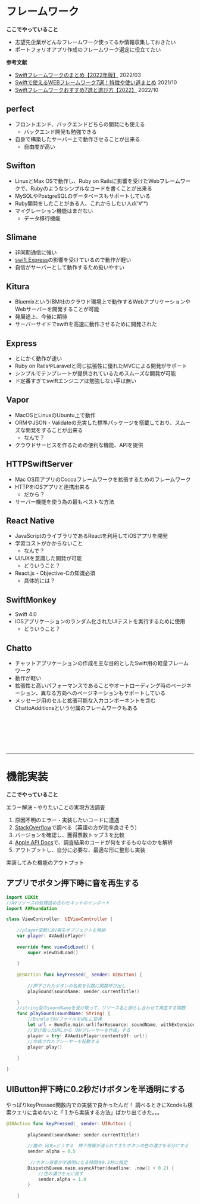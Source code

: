 # フレームワーク

**ここでやっていること**

- 志望先企業がどんなフレームワーク使ってるか情報収集しておきたい
- ポートフォリオアプリ作成のフレームワーク選定に役立てたい

**参考文献**
- [Swiftフレームワークのまとめ【2022年版】](https://freelance-start.com/articles/75) 2022/03
- [Swiftで使えるWEBフレームワーク7選！特徴や使い道まとめ](https://www.sejuku.net/blog/11112) 2021/10
- [Swiftフレームワークおすすめ7選と選び方【2022】](https://freelance.techcareer.jp/skills/47/articles/18991/) 2022/10

## perfect

- フロントエンド、バックエンドどちらの開発にも使える
  - バックエンド開発も勉強できる
- 自身で構築したサーバー上で動作させることが出来る
  - 自由度が高い

## Swifton

- LinuxとMax OSで動作し、Ruby on Railsに影響を受けたWebフレームワークで、Rubyのようなシンプルなコードを書くことが出来る
- MySQLやPostgreSQLのデータベースもサポートしている
- Ruby開発をしたことがある人、これからしたい人d('∀'*)
- マイグレーション機能はまだない
  - データ移行機能

## Slimane

- 非同期通信に強い
- [swift Express](https://grandbig.github.io/blog/2016/07/10/swift-express/)の影響を受けているので動作が軽い
- 自信がサーバーとして動作するため扱いやすい

## Kitura

- BluemixというIBM社のクラウド環境上で動作するWebアプリケーションやWebサーバーを開発することが可能
- 発展途上、今後に期待
- サーバーサイドでswiftを高速に動作させるために開発された
## Express

- とにかく動作が速い
- Ruby on RailsやLaravelと同じ拡張性に優れたMVCによる開発がサポート
- シンプルでテンプレートが提供されているためスムーズな開発が可能
- ド定番すぎてswiftエンジニアは勉強しない手は無い

## Vapor

- MacOSとLinuxのUbuntu上で動作
- ORMやJSON・Validateの充実した標準パッケージを搭載しており、スムーズな開発をすることが出来る
  - なんで？
- クラウドサービスを作るための便利な機能、APIを提供

## HTTPSwiftServer

- Mac OS用アプリのCocoaフレームワークを拡張するためのフレームワーク
- HTTPをiOSアプリと連携出来る
  - だから？
- サーバー機能を使う為の最もベストな方法

## React Native

- JavaScriptのライブラリであるReactを利用してiOSアプリを開発
- 学習コストがかからないこと
  - なんで？
- UI/UXを意識した開発が可能
  - どういうこと？
- React.js・Objective-Cの知識必須
  - 具体的には？

## SwiftMonkey

- Swift 4.0
- iOSアプリケーションのランダム化されたUIテストを実行するために使用
  - どういうこと？

## Chatto

- チャットアプリケーションの作成を主な目的としたSwift用の軽量フレームワーク
- 動作が軽い
- 拡張性と高いパフォーマンスであることやオートローディング時のページネーション、異なる方向へのページネーションもサポートしている
- メッセージ用のセルと拡張可能な入力コンポーネントを含むChattoAdditionsという付属のフレームワークもある

<br />
<br />
<br />
<br />
<br />

----------

# 機能実装

**ここでやっていること**

エラー解決・やりたいことの実現方法調査
1. 原因不明のエラー・実装したいコードに遭遇　
1. [StackOverflow](https://stackoverflow.com)で調べる（英語の方が効率良さそう）
1. バージョンを確認し、獲得票数トップ３を比較
1. [Apple API Docs](https://developer.apple.com/documentation/technologies)で、調査結果のコードが何をするものなのかを解析
1. アウトプットし、自分に必要な、最適な形に整形し実装

実装してみた機能のアウトプット

## アプリでボタン押下時に音を再生する

```swift
import UIKit
//AVリソースの処理詰め合わせキットのインポート
import AVFoundation

class ViewController: UIViewController {
    
    //player変数にAV再生オブジェクトを格納
    var player: AVAudioPlayer!
    
    override func viewDidLoad() {
        super.viewDidLoad()
        
    }
    
    @IBAction func keyPressed(_ sender: UIButton) {
        
        //押下されたボタンの名前を引数に関数呼び出し
        playSound(soundName: sender.currentTitle!)
        
    }
    //string型のsoundNameを受け取って、リソース名と照らし合わせて再生する関数
    func playSound(soundName: String) {
        //BundleでAVファイルをURLに変換
        let url = Bundle.main.url(forResource: soundName, withExtension: "wav")
        //受け取ったURLから「AVプレーヤーを作成」する
        player = try! AVAudioPlayer(contentsOf: url!)
        //作成されたプレーヤーを起動する
        player.play()
        
    }
    
}
```

## UIButton押下時に0.2秒だけボタンを半透明にする

やっぱりkeyPressed関数内での実装で良かったんだ！
調べるときにXcodeも検索クエリに含めないと「１から実装する方法」ばかり出てきた。。。

```swift
@IBAction func keyPressed(_ sender: UIButton) {
        
        playSound(soundName: sender.currentTitle!)
        
        //誰の.何を=どうする　押下情報が送られてきたボタンの色の濃さを半分にする
        sender.alpha = 0.5
        
         //ボタン背景が半透明になる時間を0.2秒に指定
        DispatchQueue.main.asyncAfter(deadline: .now() + 0.2) {
            //色の濃さを元に戻す
            sender.alpha = 1.0
        }
        
    }
```
